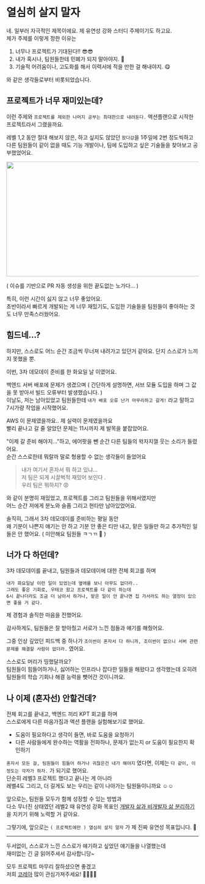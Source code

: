 # 열심히 살지 말자

네. 일부러 자극적인 제목이에요. 제 유연성 강화 스터디 주제이기도 하고요.<br>
제가 주제를 이렇게 정한 이유는
 
1. 너무나 프로젝트가 기대된다!! 😎😎
2. 내가 혹시나, 팀원들한테 민폐가 되지 말아야지. 🥲
3. 기술적 어려움이나, 고도화를 해서 이력서에 적을 만한 걸 해내야지. 😋

와 같은 생각들로부터 비롯되었습니다.
## 프로젝트가 너무 재미있는데?

이런 주제와 `프로젝트를 제외한 나머지 공부는 최대한으로 내려둔다.` 액션플랜으로 시작한 프로젝트라서 그랬을까요.

레벨 1,2 동안 절대 해보지 않은, 하고 싶지도 않았던 `왔다감`을 1주일에 2번 정도씩하고<br>
다른 팀원들이 같이 없을 때도 기능 개발이나, 팀에 도입하고 싶은 기술들을 찾아보고 공부했었어요.

<img src="https://i.imgur.com/A8pjPL8.png" width="600" height="300">

( 이슈를 기반으로 PR 자동 생성을 위한 끝도없는 노가다... )

특히, 이런 시간이 싫지 않고 너무 좋았어요.<br>
초반이라서 빠르게 개발되는 게 너무 재밌기도, 도입한 기술들을 팀원들이 좋아하는 것도 너무 만족스러웠어요.<br>

## 힘드네...?

하지만, 스스로도 어느 순간 조금씩 무너져 내려가고 있던거 같아요.
단지 스스로가 느끼지 못했을 뿐.

이번, 3차 데모데이 준비를 한 화요일 날 이였어요.

백엔드 서버 배포에 문제가 생겼으며 ( 간단하게 설명하면, 서브 모듈 도입을 하며 그 값을 못 받아서 빌드 오류부터 발생했습니다. )<br>
이날도, 저는 남아있었고 팀원들한테 `내가 배포 오류 난거 마무리하고 갈게!` 라고 말하고 7시가량 작업을 시작했어요.

AWS 이 문제였을까요.. 제 실력이 문제였을까요<br>
빨리 끝나고 갈 줄 알았던 문제는 11시까지 제 발목을 붙잡았어요.

"이제 갈 준비 해야지..."하고, 에어팟을 뺀 순간 다른 팀들의 왁자지껄 웃는 소리가 들렸어요.<br>
순간 스스로한테 뭐랄까 말로 형용할 수 없는 생각들이 들었어요

> 내가 여기서 혼자서 뭐 하고 있냐...<br>
> 저 팀은 되게 시끌벅적 재밌어 보인다 .<br>
> 우리 팀은 뭐하지? 😡

와 같이 분명히 재밌었고, 프로젝트를 그리고 팀원들을 위해서였지만<br>
어느 순간 저에게 분노와 슬픔 그리고 현타만 남아있었어요.

솔직히, 그래서 3차 데모데이를 준비하는 평일 동안<br>
왜 기분이 나쁜지 얘기는 안 하고 기분 안 좋은 티만 내고, 맡은 일들만 하고 추가적인 일들은 안 했어요. ( 미안해요 팀원들 ㅋㄱㄲ 🙂 )

## 너가 다 하던데?

3차 데모데이를 끝내고, 팀원들과 데모데이에 대한 전체 회고를 하며

```
내가 화요일날 이런 일이 있었는데 옆에를 보니 아무도 없더라..
그래도 좋은 기회로, 우테코 왔고 프로젝트를 다 같이 하는데
6시 끝나더라도 조금 더 남아서 하거나, 맡은 일이 안 끝나면 집 가서라도 하는 열정이 있으면 좋을 거 같다.
```

제 경험과 솔직한 마음을 전했어요.

감사하게도, 팀원들은 잘 받아줬고 서로가 느낀 점들과 얘기를 해줬어요.

그중 인상 깊었던 피드백 중 하나가
`조이썬이 혼자서 다 하니까, 조이썬이 없으니 서버 관련 문제를 해결할 사람이 없더라.` 였어요.

스스로도 머리가 띵했달까요?<br>
팀원들이 힘들어하거나, 싫어하는 인프라나 잡다한 일들을 해왔다고 생각했는데 오히려 팀원들의 학습 기회나 해결 능력을 뺏어간 것이니까요.

## 나 이제 (혼자선) 안할건데?

전체 회고를 끝내고, 백엔드 끼리 KPT 회고를 하며<br>
스스로에게 다른 마음가짐과 액션 플랜을 실험해보기로 했어요.

- 도움이 필요하다고 생각이 들면, 바로 도움을 요청하기
- 다른 사람들에게 완수하는 역활을 전파하나, 문제가 없는지 or 도움이 필요한지 확인하기

`혼자서 모든 걸, 팀원들이 힘들어 하거나 귀찮은건 내가 해야지` 였다면, 이제는 `다 같이, 이 정도는 각자가 하자.` 가 되기로 했어요.<br>
단순히 레벨3 프로젝트 했다고 끝나는 게 아니라<br>
레벨4도 그리고, 더 길게도 보는 우리는 같이 나아가는 팀원들이니까요 ☺️☺️

앞으로는, 팀원들 모두가 함께 성장할 수 있는 방법과<br>
다소 무너진 상태였던 레벨2 때 유연성 강화 목표인 [개발자 삶과 비개발자 삶 분리하기](https://github.com/youngsu5582/woowa-writing/blob/level2/level2.md) 을 지키기 위해 노력할 거 같아요.

그렇기에, 앞으로는 `( 프로젝트에만 ) 열심히 살지 말자` 가 제 진짜 유연성 목표입니다. 🫡

---

두서없이, 스스로가 느낀 스스로가 얘기하고 싶었던 얘기들을 나열했는데<br>
재미없는 긴 글 읽어주셔서 감사합니당~

모두 프로젝트 마무리 잘하셨으면 좋겠고<br>
저희 [코레아](https://github.com/woowacourse-teams/2024-corea) 많이 관심가져주세요! 🙇‍♂️🙇‍♂️


